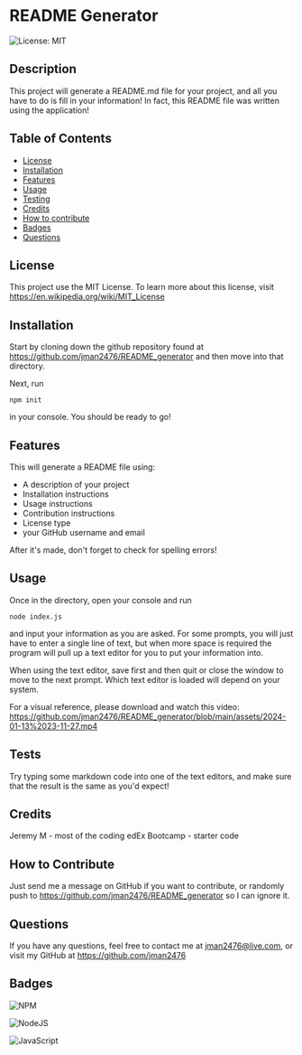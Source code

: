 # README Generator

  ![License: MIT](https://img.shields.io/badge/License-MIT-yellow.svg)
  ## Description
  This project will generate a README.md file for your project, and all you have to do is fill in your information! In fact, this README file was written using the application!


  
  
  ## Table of Contents
  
  - [License](#license)
  - [Installation](#installation)
  - [Features](#features)
  - [Usage](#usage)
  - [Testing](#tests)
  - [Credits](#credits)
  - [How to contribute](#contributions)
  - [Badges](#badges)
  - [Questions](#questions)
  
  <a id='license'></a>
  ## License
  This project use the MIT License. To learn more about this license, visit https://en.wikipedia.org/wiki/MIT_License

  <a id='installation'></a>
  ## Installation
  Start by cloning down the github repository found at https://github.com/jman2476/README_generator and then move into that directory.

Next, run 
```
npm init
```
in your console. You should be ready to go!
  
  <a id='features'></a>
  ## Features
  This will generate a README file using:
 - A description of your project
 - Installation instructions
 - Usage instructions
 - Contribution instructions
 - License type
 - your GitHub username and email

After it's made, don't forget to check for spelling errors!

  <a id='usage'></a>
  ## Usage
  Once in the directory, open your console and run
```
node index.js
```
and input your information as you are asked. For some prompts, you will just have to enter a single line of text, but when more space is required the program will pull up a text editor for you to put your information into.

When using the text editor, save first and then quit or close the window to move to the next prompt. Which text editor is loaded will depend on your system.

For a visual reference, please download and watch this video: 
https://github.com/jman2476/README_generator/blob/main/assets/2024-01-13%2023-11-27.mp4


  <a id='tests'></a>
  ## Tests
  Try typing some markdown code into one of the text editors, and make sure that the result is the same as you'd expect!

  <a id='credits'></a>
  ## Credits
  Jeremy M - most of the coding
edEx Bootcamp - starter code
  
  <a id='contributions'></a>
  ## How to Contribute
  Just send me a message on GitHub if you want to contribute, or randomly push to https://github.com/jman2476/README_generator so I can ignore it.
 
  <a id='questions'></a>
  ## Questions

  If you have any questions, feel free to contact me at jman2476@live.com,
  or visit my GitHub at https://github.com/jman2476

  <a id='badges'></a>
  ## Badges
  
  ![NPM](https://img.shields.io/badge/NPM-%23CB3837.svg?style=for-the-badge&logo=npm&logoColor=white)
  
![NodeJS](https://img.shields.io/badge/node.js-6DA55F?style=for-the-badge&logo=node.js&logoColor=white)

![JavaScript](https://img.shields.io/badge/javascript-%23323330.svg?style=for-the-badge&logo=javascript&logoColor=%23F7DF1E)